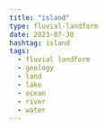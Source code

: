 ```yaml
---
title: "island"
type: fluvial-landform
date: 2023-07-30
hashtag: island
tags:
  - fluvial landform
  - geology
  - land
  - lake
  - ocean
  - river
  - water
---
```

